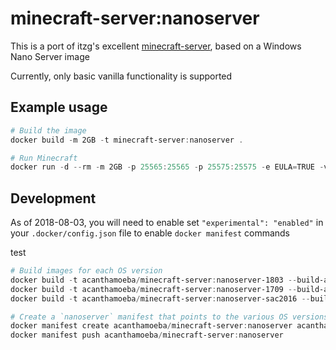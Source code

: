 # minecraft-server:nanoserver

This is a port of itzg's excellent [minecraft-server](https://hub.docker.com/r/itzg/minecraft-server/), based on a Windows Nano Server image

Currently, only basic vanilla functionality is supported

## Example usage

```powershell
# Build the image
docker build -m 2GB -t minecraft-server:nanoserver .

# Run Minecraft
docker run -d --rm -m 2GB -p 25565:25565 -p 25575:25575 -e EULA=TRUE -v c:/temp/minecraftdata:c:/data minecraft-server:nanoserver
```

## Development

As of 2018-08-03, you will need to enable set `"experimental": "enabled"` in your `.docker/config.json` file to enable `docker manifest` commands

test

```powershell
# Build images for each OS version
docker build -t acanthamoeba/minecraft-server:nanoserver-1803 --build-arg POWERSHELL_BASETAG=nanoserver-1803 --target minecraft .
docker build -t acanthamoeba/minecraft-server:nanoserver-1709 --build-arg POWERSHELL_BASETAG=nanoserver-1709 --target minecraft .
docker build -t acanthamoeba/minecraft-server:nanoserver-sac2016 --build-arg VARIANT=sac2016 --target minecraft .

# Create a `nanoserver` manifest that points to the various OS versions
docker manifest create acanthamoeba/minecraft-server:nanoserver acanthamoeba/minecraft-server:nanoserver-1803 acanthamoeba/minecraft-server:nanoserver-1709 acanthamoeba/minecraft-server:nanoserver-sac2016
docker manifest push acanthamoeba/minecraft-server:nanoserver
```

